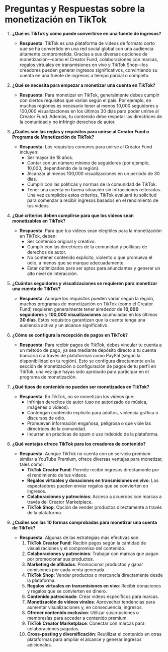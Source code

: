 # Preguntas y Respuestas sobre la monetización en TikTok

1. **¿Qué es TikTok y cómo puede convertirse en una fuente de ingresos?**
   - **Respuesta**: TikTok es una plataforma de videos de formato corto que se ha convertido en una red social global con una audiencia altamente comprometida. Gracias a sus diversas opciones de monetización—como el Creator Fund, colaboraciones con marcas, regalos virtuales en transmisiones en vivo y TikTok Shop—los creadores pueden generar ingresos significativos, convirtiendo su cuenta en una fuente de ingresos a tiempo parcial o completo.

2. **¿Qué se necesita para empezar a monetizar una cuenta en TikTok?**
   - **Respuesta**: Para monetizar en TikTok, generalmente debes cumplir con ciertos requisitos que varían según el país. Por ejemplo, en muchas regiones es necesario tener al menos 10,000 seguidores y 100,000 visualizaciones en los últimos 30 días para poder unirse al Creator Fund. Además, tu contenido debe respetar las directrices de la comunidad y no infringir derechos de autor.

3. **¿Cuáles son las reglas y requisitos para unirse al Creator Fund o Programa de Monetización de TikTok?**
   - **Respuesta**: Los requisitos comunes para unirse al Creator Fund incluyen:
     - Ser mayor de 18 años.
     - Contar con un número mínimo de seguidores (por ejemplo, 10,000, dependiendo de la región).
     - Alcanzar al menos 100,000 visualizaciones en un periodo de 30 días.
     - Cumplir con las políticas y normas de la comunidad de TikTok.
     - Tener una cuenta en buena situación sin infracciones reiteradas.
     Una vez cumplidos estos criterios, TikTok evaluará tu solicitud para comenzar a recibir ingresos basados en el rendimiento de tus videos.

4. **¿Qué criterios deben cumplirse para que los videos sean monetizables en TikTok?**
   - **Respuesta**: Para que tus videos sean elegibles para la monetización en TikTok, deben:
     - Ser contenido original y creativo.
     - Cumplir con las directrices de la comunidad y políticas de derechos de autor.
     - No contener contenido explícito, violento o que promueva el odio, a menos que se marque adecuadamente.
     - Estar optimizados para ser aptos para anunciantes y generar un alto nivel de interacción.

5. **¿Cuántos seguidores y visualizaciones se requieren para monetizar una cuenta de TikTok?**
   - **Respuesta**: Aunque los requisitos pueden variar según la región, muchos programas de monetización en TikTok (como el Creator Fund) requieren generalmente tener alrededor de **10,000 seguidores** y **100,000 visualizaciones** acumuladas en los últimos **30 días**. Estos requisitos garantizan que la cuenta tenga una audiencia activa y un alcance significativo.

6. **¿Cómo se configura la recepción de pagos en TikTok?**
   - **Respuesta**: Para recibir pagos de TikTok, debes vincular tu cuenta a un método de pago, ya sea mediante depósito directo a tu cuenta bancaria o a través de plataformas como PayPal (según la disponibilidad en tu región). Esto se configura directamente en la sección de monetización o configuración de pagos de tu perfil en TikTok, una vez que hayas sido aprobado para participar en el programa de monetización.

7. **¿Qué tipos de contenido no pueden ser monetizados en TikTok?**
   - **Respuesta**: En TikTok, no se monetizan los videos que:
     - Infrinjan derechos de autor (uso no autorizado de música, imágenes o videos).
     - Contengan contenido explícito para adultos, violencia gráfica o discursos de odio.
     - Promuevan información engañosa, peligrosa o que viole las directrices de la comunidad.
     - Incurran en prácticas de spam o uso indebido de la plataforma.

8. **¿Qué ventajas ofrece TikTok para los creadores de contenido?**
   - **Respuesta**: Aunque TikTok no cuenta con un servicio premium similar a YouTube Premium, ofrece diversas ventajas para monetizar, tales como:
     - **TikTok Creator Fund**: Permite recibir ingresos directamente por el rendimiento de tus videos.
     - **Regalos virtuales y donaciones en transmisiones en vivo**: Los espectadores pueden enviar regalos que se convierten en ingresos.
     - **Colaboraciones y patrocinios**: Acceso a acuerdos con marcas a través del Creator Marketplace.
     - **TikTok Shop**: Opción de vender productos directamente a través de la plataforma.

9. **¿Cuáles son las 10 formas comprobadas para monetizar una cuenta de TikTok?**
   - **Respuesta**: Algunas de las estrategias más efectivas son:
     1. **TikTok Creator Fund**: Recibir pagos según la cantidad de visualizaciones y el compromiso del contenido.
     2. **Colaboraciones y patrocinios**: Trabajar con marcas que pagan por promocionar sus productos.
     3. **Marketing de afiliados**: Promocionar productos y ganar comisiones por cada venta generada.
     4. **TikTok Shop**: Vender productos o mercancía directamente desde la plataforma.
     5. **Regalos virtuales en transmisiones en vivo**: Recibir donaciones y regalos que se convierten en dinero.
     6. **Contenido patrocinado**: Crear videos específicos para marcas.
     7. **Monetización de videos virales**: Aprovechar tendencias para aumentar visualizaciones y, en consecuencia, ingresos.
     8. **Ofrecer contenido exclusivo**: Utilizar suscripciones o membresías para acceder a contenido premium.
     9. **TikTok Creator Marketplace**: Conectar con marcas para colaboraciones pagadas.
     10. **Cross-posting y diversificación**: Reutilizar el contenido en otras plataformas para ampliar el alcance y generar ingresos adicionales.
